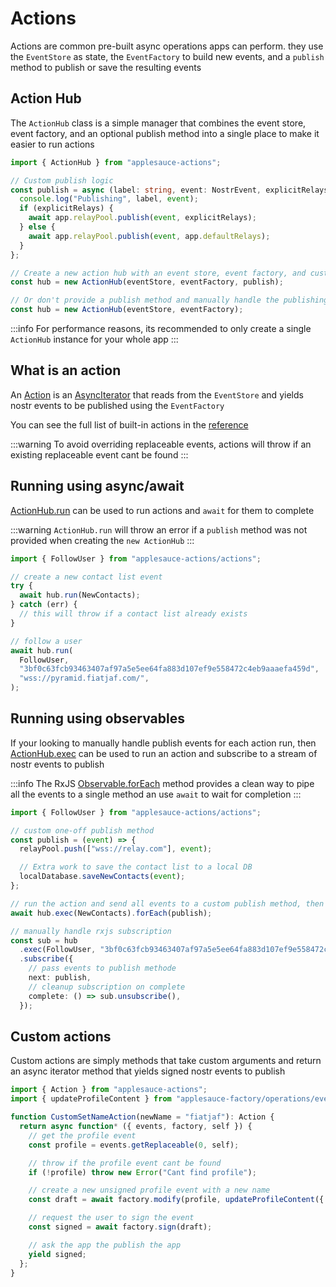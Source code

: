 # Actions

Actions are common pre-built async operations apps can perform. they use the `EventStore` as state, the `EventFactory` to build new events, and a `publish` method to publish or save the resulting events

## Action Hub

The `ActionHub` class is a simple manager that combines the event store, event factory, and an optional publish method into a single place to make it easier to run actions

```ts
import { ActionHub } from "applesauce-actions";

// Custom publish logic
const publish = async (label: string, event: NostrEvent, explicitRelays?: string[]) => {
  console.log("Publishing", label, event);
  if (explicitRelays) {
    await app.relayPool.publish(event, explicitRelays);
  } else {
    await app.relayPool.publish(event, app.defaultRelays);
  }
};

// Create a new action hub with an event store, event factory, and custom publish method
const hub = new ActionHub(eventStore, eventFactory, publish);

// Or don't provide a publish method and manually handle the publishing for each action
const hub = new ActionHub(eventStore, eventFactory);
```

:::info
For performance reasons, its recommended to only create a single `ActionHub` instance for your whole app
:::

## What is an action

An [Action](https://hzrd149.github.io/applesauce/typedoc/types/applesauce_actions.Action.html) is an [AsyncIterator](https://developer.mozilla.org/en-US/docs/Web/JavaScript/Reference/Global_Objects/AsyncIterator) that reads from the `EventStore` and yields nostr events to be published using the `EventFactory`

You can see the full list of built-in actions in the [reference](https://hzrd149.github.io/applesauce/typedoc/modules/applesauce_actions.Actions.html)

:::warning
To avoid overriding replaceable events, actions will throw if an existing replaceable event cant be found
:::

## Running using async/await

[ActionHub.run](https://hzrd149.github.io/applesauce/typedoc/classes/applesauce_actions.ActionHub.html#run) can be used to run actions and `await` for them to complete

:::warning
`ActionHub.run` will throw an error if a `publish` method was not provided when creating the `new ActionHub`
:::

```ts
import { FollowUser } from "applesauce-actions/actions";

// create a new contact list event
try {
  await hub.run(NewContacts);
} catch (err) {
  // this will throw if a contact list already exists
}

// follow a user
await hub.run(
  FollowUser,
  "3bf0c63fcb93463407af97a5e5ee64fa883d107ef9e558472c4eb9aaaefa459d",
  "wss://pyramid.fiatjaf.com/",
);
```

## Running using observables

If your looking to manually handle publish events for each action run, then [ActionHub.exec](https://hzrd149.github.io/applesauce/typedoc/classes/applesauce_actions.ActionHub.html#exec) can be used to run an action and subscribe to a stream of nostr events to publish

:::info
The RxJS [Observable.forEach](https://rxjs.dev/api/index/class/Observable#foreach) method provides a clean way to pipe all the events to a single method an use `await` to wait for completion
:::

```ts
import { FollowUser } from "applesauce-actions/actions";

// custom one-off publish method
const publish = (event) => {
  relayPool.push(["wss://relay.com"], event);

  // Extra work to save the contact list to a local DB
  localDatabase.saveNewContacts(event);
};

// run the action and send all events to a custom publish method, then wait for complete
await hub.exec(NewContacts).forEach(publish);

// manually handle rxjs subscription
const sub = hub
  .exec(FollowUser, "3bf0c63fcb93463407af97a5e5ee64fa883d107ef9e558472c4eb9aaaefa459d", "wss://pyramid.fiatjaf.com/")
  .subscribe({
    // pass events to publish methode
    next: publish,
    // cleanup subscription on complete
    complete: () => sub.unsubscribe(),
  });
```

## Custom actions

Custom actions are simply methods that take custom arguments and return an async iterator method that yields signed nostr events to publish

```ts
import { Action } from "applesauce-actions";
import { updateProfileContent } from "applesauce-factory/operations/event";

function CustomSetNameAction(newName = "fiatjaf"): Action {
  return async function* ({ events, factory, self }) {
    // get the profile event
    const profile = events.getReplaceable(0, self);

    // throw if the profile event cant be found
    if (!profile) throw new Error("Cant find profile");

    // create a new unsigned profile event with a new name
    const draft = await factory.modify(profile, updateProfileContent({ name: newName }));

    // request the user to sign the event
    const signed = await factory.sign(draft);

    // ask the app the publish the app
    yield signed;
  };
}
```
